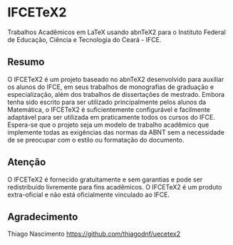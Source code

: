 # IFCETeX2
Trabalhos Acadêmicos em LaTeX usando abnTeX2 para o Instituto Federal de Educação, Ciência e Tecnologia do Ceará - IFCE.

## Resumo
O IFCETeX2 é um projeto baseado no abnTeX2 desenvolvido para auxiliar os alunos do IFCE, em seus trabalhos de monografias de graduação e especialização, além dos trabalhos de dissertações de mestrado. Embora tenha sido escrito para ser utilizado principalmente pelos alunos da Matemática, o IFCETeX2 é suficientemente configurável e facilmente adaptável para ser utilizada em praticamente todos os cursos do IFCE. Espera-se que o projeto seja um modelo de trabalho acadêmico que implemente todas as exigências das normas da ABNT sem a necessidade de se preocupar com o estilo ou formatação do documento.

## Atenção
O IFCETeX2 é fornecido gratuitamente e sem garantias e pode ser redistribuído livremente para fins acadêmicos. O IFCETeX2 é um produto extra-oficial e não está oficialmente vinculado ao IFCE.

## Agradecimento
Thiago Nascimento
https://github.com/thiagodnf/uecetex2

